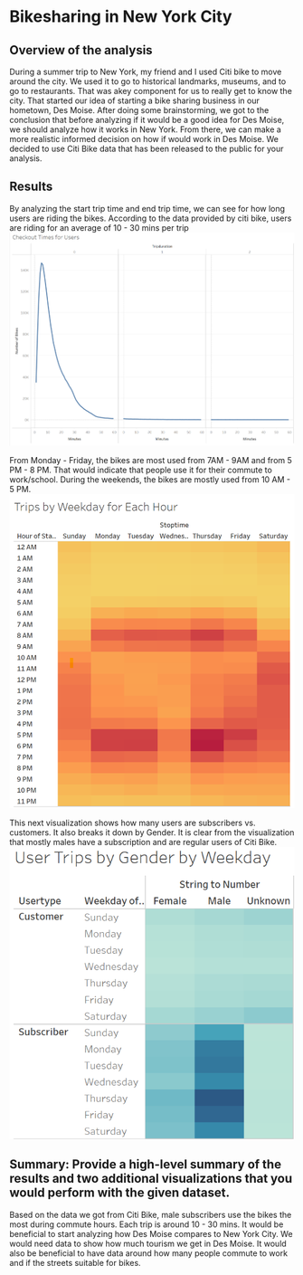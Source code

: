 # Bikesharing in New York City
## Overview of the analysis

During a summer trip to New York, my friend and I used Citi bike to move around the city. We used it to go to historical landmarks, museums, and to go to restaurants. That was akey component for us to really get to know the city. That started our idea of starting a bike sharing business in our hometown, Des Moise. After doing some brainstorming, we got to the conclusion that before analyzing if it would be a good idea for Des Moise, we should analyze how it works in New York. From there, we can make a more realistic informed decision on how if would work in Des Moise. We decided to use Citi Bike data that has been released to the public for your analysis.

## Results
By analyzing the start trip time and end trip time, we can see for how long users are riding the bikes. According to the data provided by citi bike, users are riding for an average of 10 - 30 mins per trip
![Trip_Duration](checkout_times.png)

From Monday - Friday, the bikes are most used from 7AM - 9AM and from 5 PM - 8 PM. That would indicate that people use it for their commute to work/school. During the weekends, the bikes are mostly used from 10 AM - 5 PM. 
![Trip_Weekday](trips_by_weekday_hour.png)

This next visualization shows how many users are subscribers vs. customers. It also breaks it down by Gender. It is clear from the visualization that mostly males have a subscription and are regular users of Citi Bike. 
![Trip_Gender](trips_gender_week.png)


## Summary: Provide a high-level summary of the results and two additional visualizations that you would perform with the given dataset.
Based on the data we got from Citi Bike, male subscribers use the bikes the most during commute hours. Each trip is around 10 - 30 mins. 
It would be beneficial to start analyzing how Des Moise compares to New York City. We would need data to show how much tourism we get in Des Moise. It would also be beneficial to have data around how many people commute to work and if the streets suitable for bikes. 
